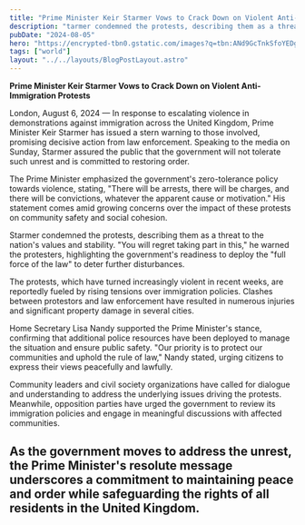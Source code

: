 ```yaml
---
title: "Prime Minister Keir Starmer Vows to Crack Down on Violent Anti-Immigration Protests"
description: "tarmer condemned the protests, describing them as a threat to the nation's values and stability."
pubDate: "2024-08-05"
hero: "https://encrypted-tbn0.gstatic.com/images?q=tbn:ANd9GcTnkSfoYEDgHkDdBOTome1nGo-TH2mNmUEr9A&s"
tags: ["world"]
layout: "../../layouts/BlogPostLayout.astro"
---
```

**Prime Minister Keir Starmer Vows to Crack Down on Violent Anti-Immigration Protests**

London, August 6, 2024 — In response to escalating violence in demonstrations against immigration across the United Kingdom, Prime Minister Keir Starmer has issued a stern warning to those involved, promising decisive action from law enforcement. Speaking to the media on Sunday, Starmer assured the public that the government will not tolerate such unrest and is committed to restoring order.

The Prime Minister emphasized the government's zero-tolerance policy towards violence, stating, "There will be arrests, there will be charges, and there will be convictions, whatever the apparent cause or motivation." His statement comes amid growing concerns over the impact of these protests on community safety and social cohesion.

Starmer condemned the protests, describing them as a threat to the nation's values and stability. "You will regret taking part in this," he warned the protesters, highlighting the government's readiness to deploy the "full force of the law" to deter further disturbances.

The protests, which have turned increasingly violent in recent weeks, are reportedly fueled by rising tensions over immigration policies. Clashes between protestors and law enforcement have resulted in numerous injuries and significant property damage in several cities.

Home Secretary Lisa Nandy supported the Prime Minister's stance, confirming that additional police resources have been deployed to manage the situation and ensure public safety. "Our priority is to protect our communities and uphold the rule of law," Nandy stated, urging citizens to express their views peacefully and lawfully.

Community leaders and civil society organizations have called for dialogue and understanding to address the underlying issues driving the protests. Meanwhile, opposition parties have urged the government to review its immigration policies and engage in meaningful discussions with affected communities.

As the government moves to address the unrest, the Prime Minister's resolute message underscores a commitment to maintaining peace and order while safeguarding the rights of all residents in the United Kingdom.
---